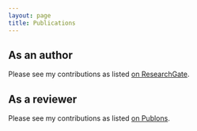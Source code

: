 ```yaml
---
layout: page
title: Publications
---
```


## As an author

Please see my contributions as listed [on ResearchGate](https://www.researchgate.net/profile/Maelle_Salmon/publications).

## As a reviewer

Please see my contributions as listed [on Publons](https://publons.com/author/1175035/maelle-salmon#profile).

